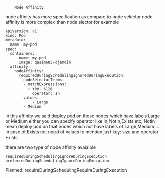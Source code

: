 		Node Affinity

node affinity has more specification as compare to node selector node affinity is 
more complex than node slector for example

	apiVersion: v1
	kind: Pod
	metadata:
	  name: my-pod
	spec:
	  containers:
	    - name: my-pod
	      image: qasim683/djamdin
	  affinity:
	    nodeAffinity:
	      requiredDuringSchedulingIgnoredDuringExecution:
	        nodeSelectorTerms:
	        - matchExpressions:
	          - key: size
	            operator: In
		    values:
	            - Large
		    - Medium

in this affinity we said deploy pod on those nodes which have labels Large or Medium
either you can specify operator like In,NotIn,Exists etc,  NotIn mean deploy pod on that
nodes which not have labels of Large,Medium ...
in case of Exists not need of values to mention just key: size and operator Exists

there are two type of node affinity avaialble

	requiredDuringSchedulingIgnoreDuringExecution
	preferredDuringSchedulingIgnoreDuringExecution

Planned:
	requireDuringSchedulingRequireDuringExecution


